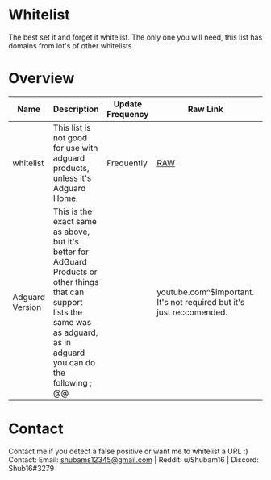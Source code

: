# Whitelist

The best set it and forget it whitelist. The only one you will need, this list has domains from lot's of other whitelists. 

# Overview
| Name | Description | Update Frequency | Raw Link| File Size |
| ------ | ----------------- | ----------- |---------|----------|
| whitelist | This list is not good for use with adguard products, unless it's Adguard Home. | Frequently | [RAW](https://gitlab.com/Shub_/whitelist/-/raw/master/Whitelist)
| Adguard Version | This is the exact same as above, but it's better for AdGuard Products or other things that can support lists the same was as adguard, as in adguard you can do the following ; @@||youtube.com^$important. It's not required but it's just reccomended. | Frequently | [RAW](https://gitlab.com/Shub_/whitelist/-/raw/master/Adguard%20Version)

# Contact
Contact me if you detect a false positive or want me to whitelist a URL :)
Contact: Email: shubams12345@gmail.com |  Reddit: u/Shubam16 | Discord: Shub16#3279